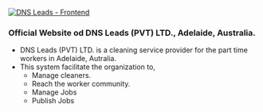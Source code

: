 [![DNS Leads - Frontend](https://github.com/ENZY-T/DnsLeads-React-Flask/actions/workflows/frontend.yml/badge.svg)](https://github.com/ENZY-T/DnsLeads-React-Flask/actions/workflows/frontend.yml)

### Official Website od DNS Leads (PVT) LTD., Adelaide, Australia.

* DNS Leads (PVT) LTD. is a cleaning service provider for the part time workers in Adelaide, Autralia.
* This system facilitate the organization to,
  * Manage cleaners.
  * Reach the worker community.
  * Manage Jobs
  * Publish Jobs 

